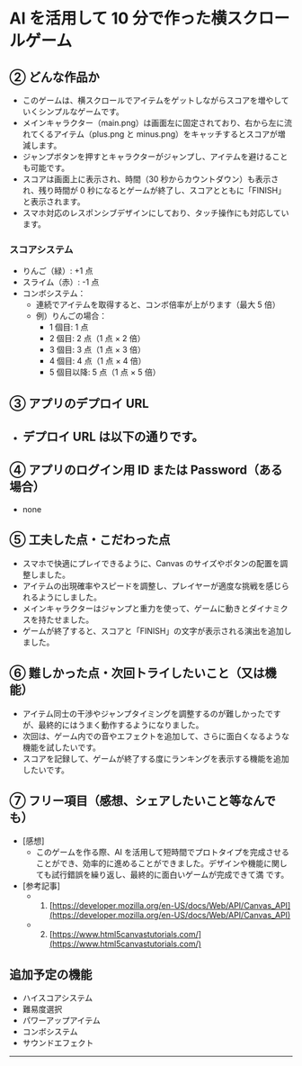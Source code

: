 # AI を活用して 10 分で作った横スクロールゲーム

## ② どんな作品か

- このゲームは、横スクロールでアイテムをゲットしながらスコアを増やしていくシンプルなゲームです。
- メインキャラクター（main.png）は画面左に固定されており、右から左に流れてくるアイテム（plus.png と minus.png）をキャッチするとスコアが増減します。
- ジャンプボタンを押すとキャラクターがジャンプし、アイテムを避けることも可能です。
- スコアは画面上に表示され、時間（30 秒からカウントダウン）も表示され、残り時間が 0 秒になるとゲームが終了し、スコアとともに「FINISH」と表示されます。
- スマホ対応のレスポンシブデザインにしており、タッチ操作にも対応しています。

### スコアシステム

- りんご（緑）: +1 点
- スライム（赤）: -1 点
- コンボシステム：
  - 連続でアイテムを取得すると、コンボ倍率が上がります（最大 5 倍）
  - 例）りんごの場合：
    - 1 個目: 1 点
    - 2 個目: 2 点（1 点 × 2 倍）
    - 3 個目: 3 点（1 点 × 3 倍）
    - 4 個目: 4 点（1 点 × 4 倍）
    - 5 個目以降: 5 点（1 点 × 5 倍）

## ③ アプリのデプロイ URL

- ## デプロイ URL は以下の通りです。

## ④ アプリのログイン用 ID または Password（ある場合）

- none

## ⑤ 工夫した点・こだわった点

- スマホで快適にプレイできるように、Canvas のサイズやボタンの配置を調整しました。
- アイテムの出現確率やスピードを調整し、プレイヤーが適度な挑戦を感じられるようにしました。
- メインキャラクターはジャンプと重力を使って、ゲームに動きとダイナミクスを持たせました。
- ゲームが終了すると、スコアと「FINISH」の文字が表示される演出を追加しました。

## ⑥ 難しかった点・次回トライしたいこと（又は機能）

- アイテム同士の干渉やジャンプタイミングを調整するのが難しかったですが、最終的にはうまく動作するようになりました。
- 次回は、ゲーム内での音やエフェクトを追加して、さらに面白くなるような機能を試したいです。
- スコアを記録して、ゲームが終了する度にランキングを表示する機能を追加したいです。

## ⑦ フリー項目（感想、シェアしたいこと等なんでも）

- [感想]
  - このゲームを作る際、AI を活用して短時間でプロトタイプを完成させることができ、効率的に進めることができました。デザインや機能に関しても試行錯誤を繰り返し、最終的に面白いゲームが完成できて満 です。
- [参考記事]
  - 1. [https://developer.mozilla.org/en-US/docs/Web/API/Canvas_API](https://developer.mozilla.org/en-US/docs/Web/API/Canvas_API)
  - 2. [https://www.html5canvastutorials.com/](https://www.html5canvastutorials.com/)

## 追加予定の機能

- ハイスコアシステム
- 難易度選択
- パワーアップアイテム
- コンボシステム
- サウンドエフェクト

---
